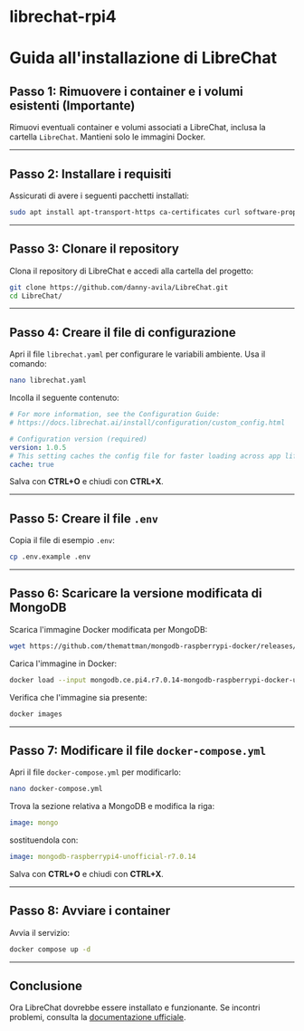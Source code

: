 # librechat-rpi4

# Guida all'installazione di LibreChat

## Passo 1: Rimuovere i container e i volumi esistenti (Importante)
Rimuovi eventuali container e volumi associati a LibreChat, inclusa la cartella `LibreChat`. Mantieni solo le immagini Docker.

---

## Passo 2: Installare i requisiti
Assicurati di avere i seguenti pacchetti installati:

```bash
sudo apt install apt-transport-https ca-certificates curl software-properties-common gnupg lsb-release git nodejs npm
```

---

## Passo 3: Clonare il repository
Clona il repository di LibreChat e accedi alla cartella del progetto:

```bash
git clone https://github.com/danny-avila/LibreChat.git
cd LibreChat/
```

---

## Passo 4: Creare il file di configurazione
Apri il file `librechat.yaml` per configurare le variabili ambiente. Usa il comando:

```bash
nano librechat.yaml
```

Incolla il seguente contenuto:

```yaml
# For more information, see the Configuration Guide:
# https://docs.librechat.ai/install/configuration/custom_config.html

# Configuration version (required)
version: 1.0.5
# This setting caches the config file for faster loading across app lifecycle
cache: true
```

Salva con **CTRL+O** e chiudi con **CTRL+X**.

---

## Passo 5: Creare il file `.env`
Copia il file di esempio `.env`:

```bash
cp .env.example .env
```

---

## Passo 6: Scaricare la versione modificata di MongoDB
Scarica l'immagine Docker modificata per MongoDB:

```bash
wget https://github.com/themattman/mongodb-raspberrypi-docker/releases/download/r7.0.14-mongodb-raspberrypi-docker-unofficial/mongodb.ce.pi4.r7.0.14-mongodb-raspberrypi-docker-unofficial.tar.gz
```

Carica l'immagine in Docker:

```bash
docker load --input mongodb.ce.pi4.r7.0.14-mongodb-raspberrypi-docker-unofficial.tar.gz
```

Verifica che l'immagine sia presente:

```bash
docker images
```

---

## Passo 7: Modificare il file `docker-compose.yml`
Apri il file `docker-compose.yml` per modificarlo:

```bash
nano docker-compose.yml
```

Trova la sezione relativa a MongoDB e modifica la riga:

```yaml
image: mongo
```

sostituendola con:

```yaml
image: mongodb-raspberrypi4-unofficial-r7.0.14
```

Salva con **CTRL+O** e chiudi con **CTRL+X**.

---

## Passo 8: Avviare i container
Avvia il servizio:

```bash
docker compose up -d
```

---

## Conclusione
Ora LibreChat dovrebbe essere installato e funzionante. Se incontri problemi, consulta la [documentazione ufficiale](https://docs.librechat.ai).
